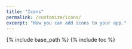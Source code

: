 ```yaml
---
title: "Icons"
permalink: /customize/icons/
excerpt: "How you can add icons to your app."
---
```


{% include base_path %}
{% include toc %}
